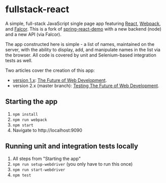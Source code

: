 # fullstack-react
A simple, full-stack JavaScript single page app featuring [React](http://facebook.github.io/react/),
[Webpack](https://webpack.github.io/), and [Falcor](http://netflix.github.io/falcor/). This is a fork of
[spring-react-demo](https://github.com/Widen/spring-react-demo) with a new backend (node) and a new API (via Falcor).

The app constructed here is simple - a list of names, maintained on the server, with the ability to display, add, and manipulate names in the list via the browser. All code is covered by unit and Selenium-based integration tests as well.

Two articles cover the creation of this app:
* [version 1.x](https://github.com/Widen/fullstack-react/tree/1.2.1): [The Future of Web Development](http://engineering.widen.com/blog/future-of-the-web-react-falcor/).
* version 2.x (master branch): [Testing The Future of Web Development](http://engineering.widen.com/blog/testing-future-web-stack/).


## Starting the app  

1. `npm install`
2. `npm run webpack`
3. `npm start`
4. Navigate to http://localhost:9090

## Running unit and integration tests locally
1. All steps from "Starting the app"
2. `npm run setup-webdriver` (you only have to run this once)
3. `npm run start-webdriver`
4. `npm test`
